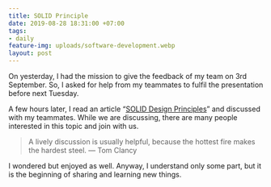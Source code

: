 ```yaml
---
title: SOLID Principle
date: 2019-08-28 18:31:00 +07:00
tags:
- daily
feature-img: uploads/software-development.webp
layout: post
---
```


On yesterday, I had the mission to give the feedback of my team on 3rd September. So, I asked for help from my teammates to fulfil the presentation before next Tuesday.

A few hours later, I read an article “[SOLID Design Principles](https://saladpuk.gitbook.io/learn/basic/solid)” and discussed with my teammates. While we are discussing, there are many people interested in this topic and join with us.

> A lively discussion is usually helpful, because the hottest fire makes the hardest steel. ― Tom Clancy

I wondered but enjoyed as well. Anyway, I understand only some part, but it is the beginning of sharing and learning new things.